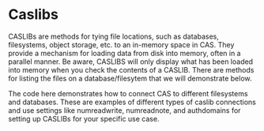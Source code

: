 # Caslibs
CASLIBs are methods for tying file locations, such as databases, filesystems, object storage, etc. to an in-memory space in CAS.  They provide a 
mechanism for loading data from disk into memory, often in a parallel manner.  Be aware, CASLIBS will only display what has been loaded into memory when you check the contents of a CASLIB.  There are methods for listing the files on a database/filesytem that we will demonstrate below.

The code here demonstrates how to connect CAS to different filesystems and databases. These are examples of different types of caslib connections
and use settings like numreadwrite, numreadnote, and authdomains for setting up CASLIBs for your specific use case.

 